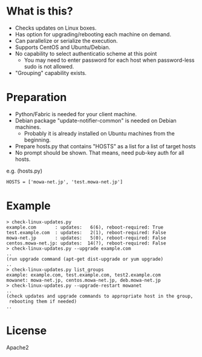 # What is this?

 * Checks updates on Linux boxes.
 * Has option for upgrading/rebooting each machine on demand.
 * Can parallelize or serialize the execution.
 * Supports CentOS and Ubuntu/Debian.
 * No capability to select authenticatio scheme at this point
     * You may need to enter password for each host when password-less sudo
     is not allowed.
 * "Grouping" capability exists.

# Preparation

* Python/Fabric is needed for your client machine.
* Debian package "update-notifier-common" is needed on Debian machines.
    * Probably it is already installed on Ubuntu machines from the beginning.
* Prepare hosts.py that contains "HOSTS" as a list for a list of target hosts
* No prompt should be shown. That means, need pub-key auth for all hosts.

e.g. (hosts.py)

    HOSTS = ['mowa-net.jp', 'test.mowa-net.jp']

# Example

    > check-linux-updates.py
    example.com       : updates:   6(6), reboot-required: True
    test.example.com  : updates:   2(1), reboot-required: False
    mowa-net.jp       : updates:   5(0), reboot-required: False
    centos.mowa-net.jp: updates:  14(?), reboot-required: False
    > check-linux-updates.py --upgrade example.com
    ..
    (run upgrade command (apt-get dist-upgrade or yum upgrade)
    ..
    > check-linux-updates.py list_groups
    example: example.com, test.example.com, test2.example.com
    mowanet: mowa-net.jp, centos.mowa-net.jp, deb.mowa-net.jp
    > check-linux-updates.py --upgrade-restart mowanet
    ..
    (check updates and upgrade commands to appropriate host in the group,
     rebooting them if needed)
    ..

# License

Apache2
